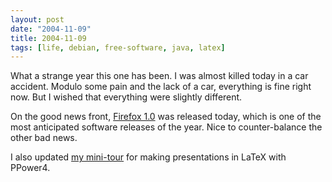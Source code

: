 ```yaml
---
layout: post
date: "2004-11-09"
title: 2004-11-09
tags: [life, debian, free-software, java, latex]
---
```

What a strange year this one has been. I was almost killed today in
a car accident. Modulo some pain and the lack of a car, everything
is fine right now. But I wished that everything were slightly
different.

On the good news front,
[Firefox 1.0](http://www.mozilla.org/products/firefox/) was
released today, which is one of the most anticipated software
releases of the year. Nice to counter-balance the other bad news.

I also updated [my mini-tour](../latex/index.html) for making
presentations in LaTeX with PPower4.


